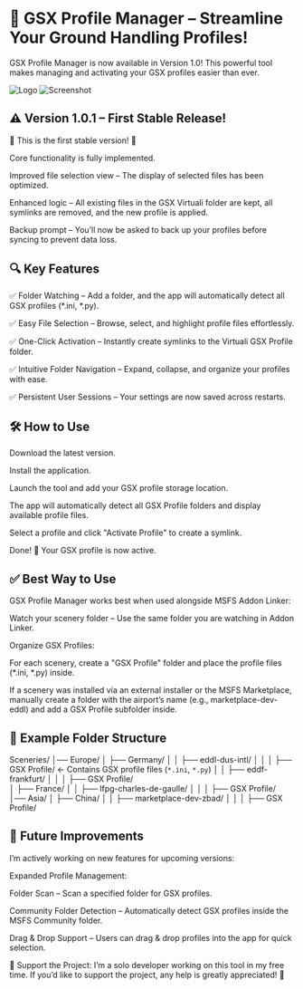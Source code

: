 # 🚀 GSX Profile Manager – Streamline Your Ground Handling Profiles!

GSX Profile Manager is now available in Version 1.0! This powerful tool makes managing and activating your GSX profiles easier than ever.

![Logo]([http://url/to/img.png](https://github.com/grtn91/gsx-profile-manager/blob/master/public/gsxman.png))
![Screenshot]([http://url/to/img.png](https://github.com/grtn91/gsx-profile-manager/blob/master/public/screen-2.png))

## ⚠️ Version 1.0.1 – First Stable Release!

🚧 This is the first stable version! 🚧

Core functionality is fully implemented.

Improved file selection view – The display of selected files has been optimized.

Enhanced logic – All existing files in the GSX Virtuali folder are kept, all symlinks are removed, and the new profile is applied.

Backup prompt – You’ll now be asked to back up your profiles before syncing to prevent data loss.

## 🔍 Key Features

✅ Folder Watching – Add a folder, and the app will automatically detect all GSX profiles (*.ini, *.py).

✅ Easy File Selection – Browse, select, and highlight profile files effortlessly.

✅ One-Click Activation – Instantly create symlinks to the Virtuali GSX Profile folder.

✅ Intuitive Folder Navigation – Expand, collapse, and organize your profiles with ease.

✅ Persistent User Sessions – Your settings are now saved across restarts.

## 🛠️ How to Use

Download the latest version.

Install the application.

Launch the tool and add your GSX profile storage location.

The app will automatically detect all GSX Profile folders and display available profile files.

Select a profile and click "Activate Profile" to create a symlink.

Done! 🎉 Your GSX profile is now active.

## ✅ Best Way to Use

GSX Profile Manager works best when used alongside MSFS Addon Linker:

Watch your scenery folder – Use the same folder you are watching in Addon Linker.

Organize GSX Profiles:

For each scenery, create a "GSX Profile" folder and place the profile files (*.ini, *.py) inside.

If a scenery was installed via an external installer or the MSFS Marketplace, manually create a folder with the airport’s name (e.g., marketplace-dev-eddl) and add a GSX Profile subfolder inside.

## 📂 Example Folder Structure

Sceneries/
│── Europe/
│   ├── Germany/
│   │   ├── eddl-dus-intl/
│   │   │   ├── GSX Profile/  ← Contains GSX profile files (`*.ini`, `*.py`)
│   │   ├── eddf-frankfurt/
│   │   │   ├── GSX Profile/  
│   ├── France/
│   │   ├── lfpg-charles-de-gaulle/
│   │   │   ├── GSX Profile/  
│── Asia/
│   ├── China/
│   │   ├── marketplace-dev-zbad/
│   │   │   ├── GSX Profile/  

## 🔧 Future Improvements

I’m actively working on new features for upcoming versions:

Expanded Profile Management:

Folder Scan – Scan a specified folder for GSX profiles.

Community Folder Detection – Automatically detect GSX profiles inside the MSFS Community folder.

Drag & Drop Support – Users can drag & drop profiles into the app for quick selection.

💖 Support the Project: I’m a solo developer working on this tool in my free time. If you’d like to support the project, any help is greatly appreciated! 🚀
